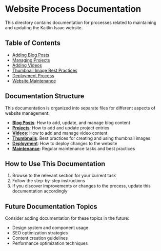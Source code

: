 # Website Process Documentation

This directory contains documentation for processes related to maintaining and updating the Kaitlin Isaac website.

## Table of Contents

- [Adding Blog Posts](blog-posts.md)
- [Managing Projects](projects.md)
- [Adding Videos](adding-videos.md)
- [Thumbnail Image Best Practices](thumbnail-images.md)
- [Deployment Process](deployment.md)
- [Website Maintenance](maintenance.md)

## Documentation Structure

This documentation is organized into separate files for different aspects of website management:

- **[Blog Posts](blog-posts.md)**: How to add, update, and manage blog content
- **[Projects](projects.md)**: How to add and update project entries
- **[Videos](adding-videos.md)**: How to add and manage video content
- **[Thumbnails](thumbnail-images.md)**: Best practices for creating and using thumbnail images
- **[Deployment](deployment.md)**: How to deploy changes to the website
- **[Maintenance](maintenance.md)**: Regular maintenance tasks and best practices

## How to Use This Documentation

1. Browse to the relevant section for your current task
2. Follow the step-by-step instructions
3. If you discover improvements or changes to the process, update this documentation accordingly

## Future Documentation Topics

Consider adding documentation for these topics in the future:

- Design system and component usage
- SEO optimization strategies
- Content creation guidelines
- Performance optimization techniques 